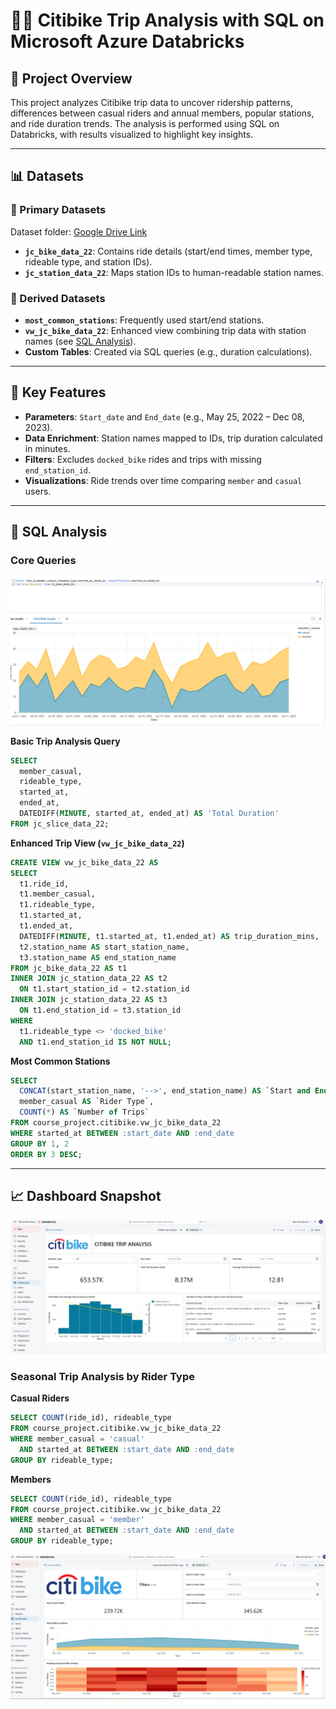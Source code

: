 
# 🚴‍♀️ Citibike Trip Analysis with SQL on Microsoft Azure Databricks

## 📌 Project Overview
This project analyzes Citibike trip data to uncover ridership patterns, differences between casual riders and annual members, popular stations, and ride duration trends. The analysis is performed using SQL on Databricks, with results visualized to highlight key insights.

---

## 📊 Datasets

### 🔹 Primary Datasets
Dataset folder: [Google Drive Link](https://drive.google.com/drive/folders/1w80HmoMygH85bABUpU-GKEPFpylp9RbB?usp=sharing)

- **`jc_bike_data_22`**: Contains ride details (start/end times, member type, rideable type, and station IDs).
- **`jc_station_data_22`**: Maps station IDs to human-readable station names.

### 🔸 Derived Datasets
- **`most_common_stations`**: Frequently used start/end stations.
- **`vw_jc_bike_data_22`**: Enhanced view combining trip data with station names (see [SQL Analysis](#sql-analysis)).
- **Custom Tables**: Created via SQL queries (e.g., duration calculations).

---

## 🧩 Key Features

- **Parameters**: `Start_date` and `End_date` (e.g., May 25, 2022 – Dec 08, 2023).
- **Data Enrichment**: Station names mapped to IDs, trip duration calculated in minutes.
- **Filters**: Excludes `docked_bike` rides and trips with missing `end_station_id`.
- **Visualizations**: Ride trends over time comparing `member` and `casual` users.

---

## 🧠 SQL Analysis

### Core Queries

![Dashboard](./s3.png)

**Basic Trip Analysis Query**
```sql
SELECT  
  member_casual,  
  rideable_type,  
  started_at,  
  ended_at,  
  DATEDIFF(MINUTE, started_at, ended_at) AS 'Total Duration'  
FROM jc_slice_data_22;
```

**Enhanced Trip View (`vw_jc_bike_data_22`)**
```sql
CREATE VIEW vw_jc_bike_data_22 AS 
SELECT
  t1.ride_id,
  t1.member_casual,
  t1.rideable_type,
  t1.started_at,
  t1.ended_at,
  DATEDIFF(MINUTE, t1.started_at, t1.ended_at) AS trip_duration_mins,
  t2.station_name AS start_station_name,
  t3.station_name AS end_station_name
FROM jc_bike_data_22 AS t1
INNER JOIN jc_station_data_22 AS t2
  ON t1.start_station_id = t2.station_id
INNER JOIN jc_station_data_22 AS t3
  ON t1.end_station_id = t3.station_id
WHERE 
  t1.rideable_type <> 'docked_bike' 
  AND t1.end_station_id IS NOT NULL;
```

**Most Common Stations**
```sql
SELECT 
  CONCAT(start_station_name, '-->', end_station_name) AS `Start and End Journey`,
  member_casual AS `Rider Type`,
  COUNT(*) AS `Number of Trips`
FROM course_project.citibike.vw_jc_bike_data_22
WHERE started_at BETWEEN :start_date AND :end_date
GROUP BY 1, 2
ORDER BY 3 DESC;
```

---

## 📈 Dashboard Snapshot

![Dashboard](./s1.png)
### Seasonal Trip Analysis by Rider Type

**Casual Riders**
```sql
SELECT COUNT(ride_id), rideable_type 
FROM course_project.citibike.vw_jc_bike_data_22
WHERE member_casual = 'casual' 
  AND started_at BETWEEN :start_date AND :end_date 
GROUP BY rideable_type;
```

**Members**
```sql
SELECT COUNT(ride_id), rideable_type 
FROM course_project.citibike.vw_jc_bike_data_22
WHERE member_casual = 'member' 
  AND started_at BETWEEN :start_date AND :end_date 
GROUP BY rideable_type;
```

![Dashboard](./s2.png)
